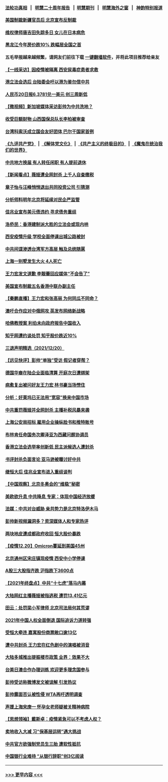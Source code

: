#### [法轮功真相](https://github.com/gfw-breaker/truth/blob/master/README.md?t=0) &nbsp;&nbsp;|&nbsp;&nbsp; [明慧二十周年报告](https://github.com/gfw-breaker/mh-reports/blob/master/README.md?t=0) &nbsp;&nbsp;|&nbsp;&nbsp;[明慧期刊](https://github.com/gfw-breaker/mh-qikan) &nbsp;&nbsp;|&nbsp;&nbsp; [明慧海外之窗](https://github.com/gfw-breaker/mh-news/blob/master/README.md?t=0) &nbsp;&nbsp;|&nbsp;&nbsp; [神韵特别报道](https://github.com/gfw-breaker/mh-news/blob/master/shenyun.md?t=0)
#### [美国制裁新疆官员后 北京宣布反制裁](../pages/nsc413/n13450586.md?t=12212100) 
#### [维权律师唐吉田失踪多日 女儿在日本病危](../pages/nsc413/n13450462.md?t=12212100) 
#### [黑龙江今年房价跌10% 跌幅居全国之首](../pages/nsc413/n13450280.md?t=12212100) 
#### 五毛举报越来越频繁，请网友们前往下载 [一键翻墙软件](https://github.com/gfw-breaker/ssr-accounts)，并将此项目推荐给亲友
#### [【一线采访】因疫情被隔离 西安尿毒症患者求救](../pages/nsc413/n13450460.md?t=12212100) 
#### [港立法会选后 台陆委会吁以港为鉴勿信中共](../pages/nsc413/n13450223.md?t=12212100) 
#### [人民币20日报6.3781兑一美元 创三周新低](../pages/nsc413/n13449776.md?t=12212100) 
#### [【微视频】新加坡媒体采访彭帅为中共洗地？](../pages/nsc413/n13448510.md?t=12212100) 
#### [收受巨额财物 山西国保总队长李柏被审查](../pages/nsc413/n13450196.md?t=12212100) 
#### [台湾科索沃成立国会友好团体 巴尔干国家首例](../pages/nsc413/n13449726.md?t=12212100) 
#### [《九评共产党》](https://github.com/begood0513/9ping.md/blob/master/README.md) &nbsp;|&nbsp; [《解体党文化》](../../../../jtdwh.md/blob/master/README.md)  &nbsp;|&nbsp; [《共产主义的终极目的》](../../../../gczydzjmd.md/blob/master/README.md) &nbsp;|&nbsp; [《魔鬼在统治我们的世界》](../../../../mgztzwmdsj.md/blob/master/README.md) 
#### [中共地方换届 有人转任闲职 有人提前退休](../pages/nsc413/n13449996.md?t=12212100) 
#### [【新闻看点】薇娅遭全网封杀 上千人自查缴税](../pages/nsc413/n13448564.md?t=12212100) 
#### [章子怡与汪峰悄悄退出共同投资公司 引猜测](../pages/nsc413/n13449553.md?t=12212100) 
#### [分析师料明年北京将延续对民企严监管](../pages/nsc413/n13449839.md?t=12212100) 
#### [佳兆业宣布美元债违约 寻求债务重组](../pages/nsc413/n13449511.md?t=12212100) 
#### [洛侨民：香港建制派大胜的立法会或现内哄](../pages/nsc413/n13449712.md?t=12212100) 
#### [西安疫情升级 学校全面停课出城公路被封](../pages/nsc413/n13448903.md?t=12212100) 
#### [中共间谍渗透台湾军方高层 触及总统随扈](../pages/nsc413/n13449173.md?t=12212100) 
#### [上海一别墅发生大火 4人死亡](../pages/nsc413/n13449692.md?t=12212100) 
#### [王力宏发文道歉 李靓蕾回应媒体“不会告了”](../pages/nsc413/n13449250.md?t=12212100) 
#### [美国宣布制裁五名香港中联办副主任](../pages/nsc413/n13449451.md?t=12212100) 
#### [【秦鹏直播】王力宏和张高丽 为何同瓜不同命？](../pages/nsc413/n13449345.md?t=12212100) 
#### [澳吁合作应对中俄网攻 英发布网络新战略](../pages/nsc413/n13449599.md?t=12212100) 
#### [哈佛教授案 利伯未向政府报告中国收入](../pages/nsc413/n13449526.md?t=12212100) 
#### [知乎网遭约谈处罚 知乎股价跌近10%](../pages/nsc413/n13449429.md?t=12212100) 
#### [三退声明精选（2021/12/20）](../pages/nsc413/n13449515.md?t=12212100) 
#### [【远见快评】彭帅“单独”受访 假记者穿帮？](../pages/nsc413/n13449324.md?t=12212100) 
#### [德国华裔在陆企业面临清算 开庭次日遭绑架](../pages/nsc413/n13449072.md?t=12212100) 
#### [病愈复出被问好友王力宏 林书豪当场愣住](../pages/nsc413/n13449122.md?t=12212100) 
#### [分析：好莱坞已无法用“宽容”换来中国市场](../pages/nsc413/n13449059.md?t=12212100) 
#### [中共重罚薇娅并全网封杀 主播补税风暴来袭](../pages/nsc413/n13449124.md?t=12212100) 
#### [上海公安局招标 雇用企业操纵脸书和推特账号](../pages/nsc413/n13449138.md?t=12212100) 
#### [布林肯任命国务次卿泽亚为西藏问题协调员](../pages/nsc413/n13449120.md?t=12212100) 
#### [香港立法会选举率创新低 民主派候选人遭封杀](../pages/nsc413/n13448768.md?t=12212100) 
#### [书评封杀负面言论 亚马逊被曝讨好中共](../pages/nsc413/n13448949.md?t=12212100) 
#### [继恒大后 佳兆业宣布进入重组谈判](../pages/nsc413/n13448911.md?t=12212100) 
#### [【中国观察】北京冬奥会的“维稳”秘密](../pages/nsc413/n13446285.md?t=12212100) 
#### [美欧欲升息 中共降息 专家：体现中国经济放缓](../pages/nsc413/n13448393.md?t=12212100) 
#### [法媒：中共对台威胁 亲共势力是北京特洛伊木马](../pages/nsc413/n13448777.md?t=12212100) 
#### [彭帅新视频漏洞多？资深媒体人和专家热评](../pages/nsc413/n13448312.md?t=12212100) 
#### [两块地皮遭成都政府收回 恒大股价暴跌](../pages/nsc413/n13448642.md?t=12212100) 
#### [【疫情12.20】Omicron蔓延到美国45州](../pages/nsc413/n13448318.md?t=12212100) 
#### [北京通州区宋庄镇现疫情 西安中小学停课](../pages/nsc413/n13448084.md?t=12212100) 
#### [A股三大股指齐跌 沪指跌下3600点](../pages/nsc413/n13448186.md?t=12212100) 
#### [【2021年终盘点】中共“十七虎”落马内幕](../pages/nsc413/n13447984.md?t=12212100) 
#### [大陆网红主播薇娅被指逃税 遭罚13.41亿元](../pages/nsc413/n13448107.md?t=12212100) 
#### [田云：处罚梁小军律师 北京司法局何其荒谬](../pages/nsc413/n13447530.md?t=12212100) 
#### [2021年中国人权全面倒退 国际追诉力道转强](../pages/nsc413/n13447937.md?t=12212100) 
#### [受恒大牵连 嘉寓股份商票敞口逾13亿](../pages/nsc413/n13447733.md?t=12212100) 
#### [遭中共封杀 王力宏在红色剧中的演唱被消音](../pages/nsc413/n13447823.md?t=12212100) 
#### [大陆多城推出提振楼市政策 业界：效果不大](../pages/nsc413/n13447306.md?t=12212100) 
#### [台美日澳合作办理训练 欢迎更多理念国参与](../pages/nsc413/n13447487.md?t=12212100) 
#### [彭帅受访称微博发文被误解 引发热议](../pages/nsc413/n13447387.md?t=12212100) 
#### [彭帅露面否认被性侵 WTA再吁透明调查](../pages/nsc413/n13447326.md?t=12212100) 
#### [声援上海宋庚一 怀孕女老师疑被关精神病院](../pages/nsc413/n13447379.md?t=12212100) 
#### [【思想领袖】戴斯卓：疫情紧急可以不考虑人权？](../pages/nsc413/n13441768.md?t=12212100) 
#### [卖地收入大减 习“保基层运转”遇大挑战](../pages/nsc413/n13445396.md?t=12212100) 
#### [中共官方欲强制党员生三胎 遭软性抵抗](../pages/nsc413/n13445377.md?t=12212100) 
#### [中国银行业难待 “从银行辞职”创3亿阅读](../pages/nsc413/n13445245.md?t=12212100) 

----
#### [ >>> 更早内容 <<< ](../indexes/nsc413-earlier.md)
